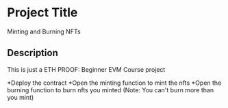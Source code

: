 # Project Title

Minting and Burning NFTs

## Description

This is just a ETH PROOF: Beginner EVM Course project

*Deploy the contract
*Open the minting function to mint the nfts
*Open the burning function to burn nfts you minted (Note: You can't burn more than you mint)
